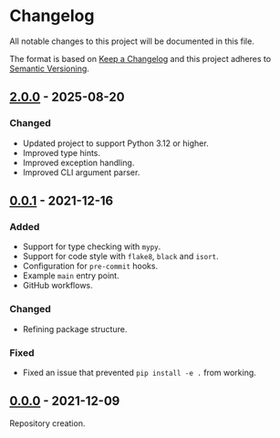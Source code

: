 # Changelog

All notable changes to this project will be documented in this file.

The format is based on [Keep a Changelog](http://keepachangelog.com/en/1.0.0/)
and this project adheres to [Semantic Versioning](http://semver.org/spec/v2.0.0.html).

## [2.0.0](https://github.com/git-afsantos/bake-a-py/releases/tag/v2.0.0) - 2025-08-20

### Changed

- Updated project to support Python 3.12 or higher.
- Improved type hints.
- Improved exception handling.
- Improved CLI argument parser.

## [0.0.1](https://github.com/git-afsantos/bake-a-py/releases/tag/v0.0.1) - 2021-12-16

### Added

- Support for type checking with `mypy`.
- Support for code style with `flake8`, `black` and `isort`.
- Configuration for `pre-commit` hooks.
- Example `main` entry point.
- GitHub workflows.

### Changed

- Refining package structure.

### Fixed

- Fixed an issue that prevented `pip install -e .` from working.

## [0.0.0](https://github.com/git-afsantos/bake-a-py/releases/tag/v0.0.0) - 2021-12-09

Repository creation.
